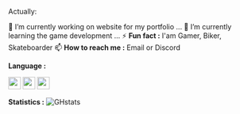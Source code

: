 Actually:

🔭 I’m currently working on website for my portfolio ...
🌱 I’m currently learning the game development ...
⚡ **Fun fact :** I'am Gamer, Biker, Skateboarder
📫 **How to reach me :** Email or Discord

**Language :**

<img src="https://cdn.jsdelivr.net/gh/devicons/devicon@latest/icons/visualstudio/visualstudio-original.svg" height="25" width="25"/> <img src="https://cdn.jsdelivr.net/gh/devicons/devicon@latest/icons/vscode/vscode-original.svg" height="25" width="25"/> <img src="https://cdn.jsdelivr.net/gh/devicons/devicon@latest/icons/unity/unity-original.svg" height="25" width="25"/> <i class="devicon-unrealengine-original" font-size="25"></i>

**Statistics :**
![GHstats](https://github-readme-stats.vercel.app/api?username=Noolexx&show_icons=true)


<!---
Noolexx/Noolexx is a ✨ special ✨ repository because its `README.md` (this file) appears on your GitHub profile.
You can click the Preview link to take a look at your changes.
--->
